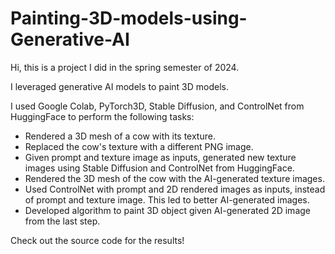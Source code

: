 # Painting-3D-models-using-Generative-AI

Hi, this is a project I did in the spring semester of 2024.

I leveraged generative AI models to paint 3D models. 

I used Google Colab, PyTorch3D, Stable Diffusion, and ControlNet from HuggingFace to perform the following tasks:

<ul>
    <li>Rendered a 3D mesh of a cow with its texture.</li>
    <li>Replaced the cow's texture with a different PNG image.</li>
    <li>Given prompt and texture image as inputs, generated new texture images using Stable Diffusion and ControlNet from HuggingFace.</li>
    <li>Rendered the 3D mesh of the cow with the AI-generated texture images.</li>
    <li>Used ControlNet with prompt and 2D rendered images as inputs, instead of prompt and texture image. This led to better AI-generated images.</li>
    <li>Developed algorithm to paint 3D object given AI-generated 2D image from the last step.</li>
</ul>

Check out the source code for the results!
